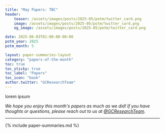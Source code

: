 ```yaml
---
title: "May Papers: TBC"
header:
    teaser: /assets/images/posts/2025-05/potm/twitter_card.png
    image: /assets/images/posts/2025-05/potm/twitter_card.png
    og_image: /assets/images/posts/2025-05/potm/twitter_card.png

date: 2025-06-03T01:00:00-00:00
potm_year: 2025
potm_month: 5

layout: paper-summaries-layout
category: "papers-of-the-month"
toc: true
toc_sticky: true
toc_label: "Papers"
toc_icon: "book"
author.twitter: "GCResearchTeam"
---
```


lorem ipsum


*We hope you enjoy this month's papers as much as we did! If you have thoughts or questions, please reach out to us at [@GCResearchTeam](https://x.com/GCResearchTeam).*

---

{% include paper-summaries.md %}
